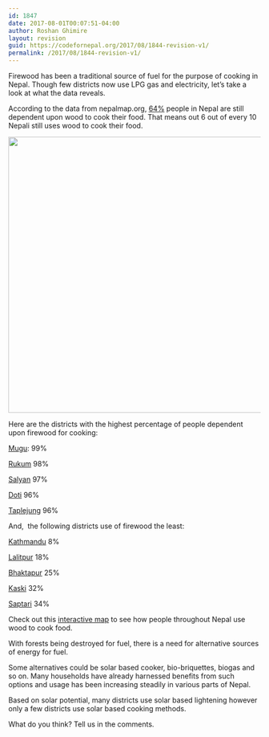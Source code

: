 ```yaml
---
id: 1847
date: 2017-08-01T00:07:51-04:00
author: Roshan Ghimire
layout: revision
guid: https://codefornepal.org/2017/08/1844-revision-v1/
permalink: /2017/08/1844-revision-v1/
---
```

<span style="font-weight: 400;">Firewood has been a traditional source of fuel for the purpose of cooking in Nepal. Though few districts now use LPG gas and electricity, let’s take a look at what the data reveals.</span>

<span style="font-weight: 400;">According to the data from </span>nepalmap.org, [<span style="font-weight: 400;">64%</span>](http://nepalmap.org/profiles/country-NP-nepal/#households-cooking-fuel) <span style="font-weight: 400;">people in Nepal are still dependent upon wood to cook their food. That means out 6 out of every 10 Nepali still uses wood to cook their food.</span>

[<img class=" wp-image-1846 aligncenter" src="https://codefornepal.org/wp-content/uploads/2017/08/Screen-Shot-2017-08-01-at-12.05.03-AM.png" alt="" width="787" height="550" srcset="https://codefornepal.org/wp-content/uploads/2017/08/Screen-Shot-2017-08-01-at-12.05.03-AM.png 824w, https://codefornepal.org/wp-content/uploads/2017/08/Screen-Shot-2017-08-01-at-12.05.03-AM-300x210.png 300w, https://codefornepal.org/wp-content/uploads/2017/08/Screen-Shot-2017-08-01-at-12.05.03-AM-768x537.png 768w" sizes="(max-width: 787px) 100vw, 787px" />](https://codefornepal.org/wp-content/uploads/2017/08/Screen-Shot-2017-08-01-at-12.05.03-AM.png)

<span style="font-weight: 400;">Here are the districts with the highest percentage of people dependent upon firewood for cooking:</span>

[Mugu](http://www.nepalmap.org/profiles/district-53-mugu/#households-cooking-fuel): <span style="font-weight: 400;">99%</span>

[<span style="font-weight: 400;">Rukum</span>](http://nepalmap.org/profiles/district-57-rukum/#households-cooking-fuel) <span style="font-weight: 400;">98%</span>

[<span style="font-weight: 400;">Salyan</span>](http://nepalmap.org/profiles/district-61-salyan/#households-cooking-fuel) <span style="font-weight: 400;">97%</span>

[<span style="font-weight: 400;">Doti</span>](http://nepalmap.org/profiles/district-70-doti/#households-cooking-fuel) <span style="font-weight: 400;">96%</span>

[<span style="font-weight: 400;">Taplejung</span>](http://nepalmap.org/profiles/district-01-taplejung/#households-cooking-fuel) <span style="font-weight: 400;">96%</span>

<span style="font-weight: 400;">And,  the following districts use of firewood the least: </span>

[Kathmandu](http://nepalmap.org/profiles/district-27-kathmandu/#households-cooking-fuel) 8%

[<span style="font-weight: 400;">Lalitpur</span>](http://nepalmap.org/profiles/district-26-lalitpur/#households-cooking-fuel) <span style="font-weight: 400;">18%</span>

[<span style="font-weight: 400;">Bhaktapur</span>](http://nepalmap.org/profiles/district-25-bhaktapur/#households-cooking-fuel) <span style="font-weight: 400;">25%</span>

[<span style="font-weight: 400;">Kaski</span>](http://nepalmap.org/profiles/district-40-kaski/#households-cooking-fuel) <span style="font-weight: 400;">32%</span>

[<span style="font-weight: 400;">Saptari</span>](http://nepalmap.org/profiles/district-15-saptari/#households-cooking-fuel) <span style="font-weight: 400;">34%</span>

Check out this [interactive map](http://nepalmap.org/data/map/?table=MAINTYPEOFCOOKINGFUEL&geo_ids=district%7Ccountry-NP&primary_geo_id=district-53#column%7CWOOD%2Csumlev%7Cdistrict) to see how people throughout Nepal use wood to cook food.

With forests being destroyed for fuel, there is a need for alternative sources of energy for fuel.

<span style="font-weight: 400;">Some alternatives could be solar based cooker, bio-briquettes, biogas and so on. Many households have already harnessed benefits from such options and usage has been increasing steadily in various parts of Nepal.</span>

Based on solar potential, many districts use solar based lightening however only a few districts use solar based cooking methods.

<span style="font-weight: 400;">What do you think? Tell us in the comments. </span>

&nbsp;